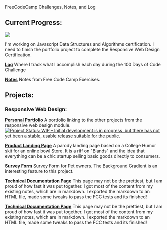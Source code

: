 FreeCodeCamp Challenges, Notes, and Log

## Current Progress:
<img src="https://img.shields.io/github/last-commit/EthanMerrill/100-Days-of-Code"/>

I'm working on Javascript Data Structures and Algorithms certification. 
I need to finish the portfolio project to complete the Responsive Web Design Certification.


<a href="journal.md">**Log**</a>
Where I track what I accomplish each day during the 100 Days of Code Challenge

<a href="/notes.md">**Notes**</a>
Notes from Free Code Camp Exercises.


## Projects:

### Responsive Web Design:
<a href="https://ethanmerrill.github.io/100-Days-of-Code/Responsive_Web_Design_Projects/Build_A_Personal_Portfolio_Webpage/PersonalPortfolioPage.html">**Personal Portfolio**</a> A portfolio linking to the other projects from the responsive web design module. <a href="https://www.repostatus.org/#wip"><img src="https://www.repostatus.org/badges/latest/wip.svg" alt="Project Status: WIP – Initial development is in progress, but there has not yet been a stable, usable release suitable for the public." /></a>

<a href="https://ethanmerrill.github.io/100-Days-of-Code/Responsive_Web_Design_Projects/Build_a_Product_Landing_Page/Landing_Page.html">**Product Landing Page**</a>
A parody landing page based on a College Humor skit for an online bowl Store. It is a riff on "Blands" and the idea that everything can be a chic startup selling basic goods directly to consumers.

<a href="https://ethanmerrill.github.io/100-Days-of-Code/Responsive_Web_Design_Projects/Build_A_Survey_Form/SurveyForm.html">**Survey Form**</a> Survey Form for Pet owners. The Background Gradient is an interesting feature to this project.

<a href="https://ethanmerrill.github.io/100-Days-of-Code/Responsive_Web_Design_Projects/Build_a_Technical_Documentation_page/index.html">**Technical Documentation Page**</a> This page may not be the prettiest, but I am proud of how fast it was put together. I got most of the content from my existing notes, which are in markdown. I exported the markdown to an HTML file, made some tweaks to pass the FCC tests and its finished!

<a href="https://ethanmerrill.github.io/100-Days-of-Code/Responsive_Web_Design_Projects/Build_A_Survey_Form/SurveyForm.html">**Technical Documentation Page**</a> This page may not be the prettiest, but I am proud of how fast it was put together. I got most of the content from my existing notes, which are in markdown. I exported the markdown to an HTML file, made some tweaks to pass the FCC tests and its finished!